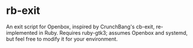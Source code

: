 # rb-exit
An exit script for Openbox, inspired by CrunchBang's cb-exit, re-implemented in Ruby.
Requires ruby-gtk3; assumes Openbox and systemd, but feel free to modify it for your environment.

